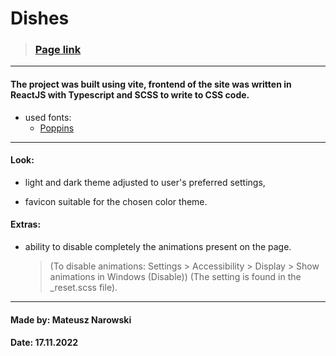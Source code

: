 # Dishes

> ### [Page link](https://dishes.mndev.eu)

---

#### The project was built using vite, frontend of the site was written in ReactJS with Typescript and SCSS to write to CSS code.

- used fonts:
  - [Poppins](https://fonts.google.com/specimen/Poppins)

---

#### Look:

- light and dark theme adjusted to user's preferred settings,

- favicon suitable for the chosen color theme.

#### Extras:

- ability to disable completely the animations present on the page.

  > (To disable animations: Settings > Accessibility > Display > Show animations in Windows (Disable)) (The setting is found in the \_reset.scss file).

---

#### Made by: Mateusz Narowski

#### Date: 17.11.2022
